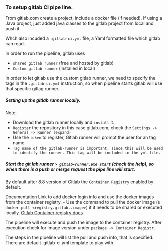 ### To setup gitlab CI pipe line.

From gitlab.com create a project, include a docker file (if needed).
If using a Java project, just added java classes to the gitlab project from local and push it.

Whch also incuded a `.gitlab-ci.yml` file, a Yaml formatted file which gitlab can read.

In order to run the pipeline, gitlab uses
  - `shared gitlab runner` (free and hosted by gitlab)
  - `Custom gitlab runner` (installed in local)

In order to let gitlab use the custom gitlab runner, we need to specify the tags in the `.gitlab-ci.yml` instruction, 
so when pipeline starts gitlab will use that specific gitlag runner.

##### Setting up the gitlab runner locally.

Note: 
 -  Download the gitlab runner locally and `install` it.
 - `Register` the repository in this case gitlab.com, check the `Settings -> General -> Runner (expand)`
 - Use the `token` to register, Gitlab runner will prompt the user for an tag name. 
 - `Tag name of the gitlab-runner is important, since this will be used to identify the runner. This tag will be included in the yml file.`
  
##### Start the git lab runner `> gitlab-runner.exe start` (check the help), so when there is a push or merge request the pipe line will start.

By default after 8.8 version of Gitlab the `Container Registry` enabled by default. 

Documentation Link to add docker login info and use the docker images from the container registry. 
    - Use the command to pull the docker image (`$ docker pull <registry.gitlab..image>`) if it needs to be shared or executed locally.
[Gitlab Container registry docs](https://gitlab.com/help/user/packages/container_registry/index)

The pipeline will execute and push the image to the container registry. After execution check for image version under `package -> Container Registr`.

The steps in the pipeline will list the pull and push info, that is specified. There are default .gitlab-ci.yml template to play with.

